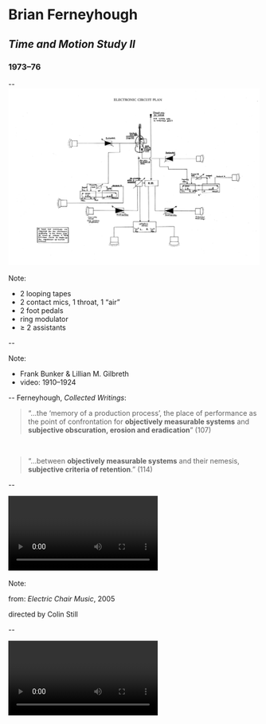 # Brian Ferneyhough
## *Time and Motion Study II*
### 1973–76

--
![Technical diagram for Ferneyhough’s Time and Motion Study II](/img/ferneyhough-tech-layout.png)

Note:
- 2 looping tapes
- 2 contact mics, 1 throat, 1 “air”
- 2 foot pedals
- ring modulator
- ≥ 2 assistants

--
<!-- .slide: data-background="#000000" data-background-video="/vid/gilbreth-stamping.mp4,/vid/gilbreth-stamping.webm" data-background-video-loop -->

Note:
- Frank Bunker & Lillian M. Gilbreth
- video: 1910–1924

--
Ferneyhough, *Collected Writings*:

> “…the ‘memory of a production process’, the place of performance as the point
> of confrontation for **objectively measurable systems** and **subjective
> obscuration, erosion and eradication**” (107)

&nbsp;

> “…between **objectively measurable systems** and their nemesis, **subjective
> criteria of retention**.” (114)


--
<!-- .slide: data-background="#000000" -->
<video controls>
  <source data-src="vid/bf-rendering-deceptive.mp4" type="video/mp4">
  Sorry, old browser, no video for you.
</video>

Note:

from: *Electric Chair Music*, 2005

directed by Colin Still

--
<!-- .slide: data-background="#000000" -->
<video controls>
  <source data-src="vid/bf-scream.mp4" type="video/mp4">
  Sorry, old browser, no video for you.
</video>
